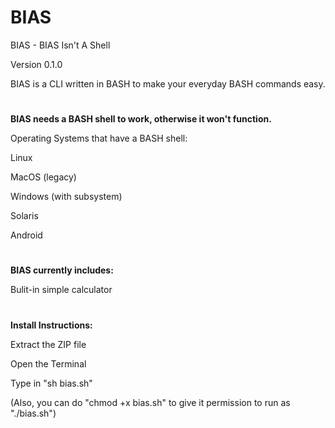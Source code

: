 # BIAS
BIAS - BIAS Isn't A Shell

Version 0.1.0

BIAS is a CLI written in BASH to make your everyday BASH commands easy.

#

<b>BIAS needs a BASH shell to work, otherwise it won't function.</b>

Operating Systems that have a BASH shell:

Linux

MacOS (legacy)

Windows (with subsystem)

Solaris

Android

#

<b>BIAS currently includes:</b>

Bulit-in simple calculator

#

<b>Install Instructions:</b>

Extract the ZIP file

Open the Terminal

Type in "sh bias.sh"

(Also, you can do "chmod +x bias.sh" to give it permission to run as "./bias.sh")
